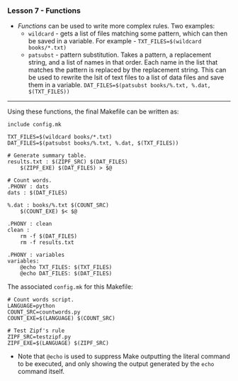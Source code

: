 ### Lesson 7 - Functions  
+ *Functions* can be used to write more complex rules. Two examples:
    + `wildcard` - gets a list of files matching some pattern, which can then
    be saved in a variable. For example - `TXT_FILES=$(wildcard books/*.txt)`
    + `patsubst` - pattern substitution. Takes a pattern, a replacement string,
    and a list of names in that order. Each name in the list that matches the
    pattern is replaced by the replacement string. This can be used to rewrite
    the lsit of text files to a list of data files and save them in a variable.
    `DAT_FILES=$(patsubst books/%.txt, %.dat, $(TXT_FILES))`  

____

Using these functions, the final Makefile can be written as:

```make
include config.mk

TXT_FILES=$(wildcard books/*.txt)
DAT_FILES=$(patsubst books/%.txt, %.dat, $(TXT_FILES))

# Generate summary table.
results.txt : $(ZIPF_SRC) $(DAT_FILES)
	$(ZIPF_EXE) $(DAT_FILES) > $@

# Count words.
.PHONY : dats
dats : $(DAT_FILES)

%.dat : books/%.txt $(COUNT_SRC)
	$(COUNT_EXE) $< $@

.PHONY : clean
clean :
	rm -f $(DAT_FILES)
	rm -f results.txt

.PHONY : variables
variables:
	@echo TXT_FILES: $(TXT_FILES)
	@echo DAT_FILES: $(DAT_FILES)
```

The associated `config.mk` for this Makefile:

```make
# Count words script.
LANGUAGE=python
COUNT_SRC=countwords.py
COUNT_EXE=$(LANGUAGE) $(COUNT_SRC)

# Test Zipf's rule
ZIPF_SRC=testzipf.py
ZIPF_EXE=$(LANGUAGE) $(ZIPF_SRC)
```

+ Note that `@echo` is used to suppress Make outputting the literal command to
be executed, and only showing the output generated by the `echo` command itself.
